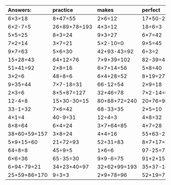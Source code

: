 | Answers: | practice | makes | perfect | ! |
| :--- | :--- | :--- | :--- | :--- |
| 6×3=18 | 8+47=55 | 2×6=12 | 17+50-28=39 | 16÷2=8 | 
| 6×2-7=5 | 26+89+78=193 | 4×3=12 | 18÷6=3 | 5×2=10 | 
| 5×5=25 | 8×3=24 | 9×3=27 | 6×7=42 | 57-14=43 | 
| 7×2=14 | 3×7=21 | 5×2-10=0 | 9×5=45 | 9×7-19=44 | 
| 9×7=63 | 5×6=30 | 42+93-43=92 | 6÷3=2 | 2×4=8 | 
| 15+28=43 | 64+12=76 | 7×9+39=102 | 82-39=43 | 34+42-23=53 | 
| 51+41=92 | 2×8=16 | 6×7+14=56 | 5×8=40 | 50-12=38 | 
| 3×2=6 | 48÷8=6 | 6×4+28=52 | 8+19=27 | 7+57-45=19 | 
| 9+35=44 | 7×7-18=31 | 66-12=54 | 2×9=18 | 51+39=90 | 
| 2×3=6 | 8×5+87=127 | 32+46=78 | 7×2-14=0 | 40÷5=8 | 
| 12-4=8 | 15+30-30=15 | 80+88+72=240 | 20+76=96 | 2×2=4 | 
| 33-1=32 | 7×6=42 | 68-33=35 | 2×5=10 | 57+95+29=181 | 
| 4×1=4 | 40-9=31 | 12÷4=3 | 4×8=32 | 31+31=62 | 
| 8×8=64 | 6×4=24 | 3×7+64=85 | 4×7=28 | 85-40=45 | 
| 38+60+59=157 | 3×8=24 | 4×4=16 | 55+63-25=93 | 10+98-98=10 | 
| 5×9+15=60 | 21+72=93 | 52+31=83 | 8×7+17=73 | 96-13=83 | 
| 64÷8=8 | 45÷9=5 | 1×6=6 | 97-25=72 | 35÷5=7 | 
| 6×6=36 | 65-35=30 | 9×9-6=75 | 91+2+15=108 | 3×3=9 | 
| 6+94-79=21 | 34+23+40=97 | 32+62+99=193 | 35+37-14=58 | 7×3+62=83 | 
| 25+59+86=170 | 9÷3=3 | 2×9+78=96 | 52+19=71 | 46+61+11=118 | 
